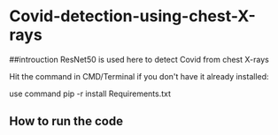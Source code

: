 # Covid-detection-using-chest-X-rays

##introuction
ResNet50 is used here to detect Covid from chest X-rays

Hit the command in CMD/Terminal if you don't have it already installed:

  use command pip -r install Requirements.txt
 

## How to run the code
